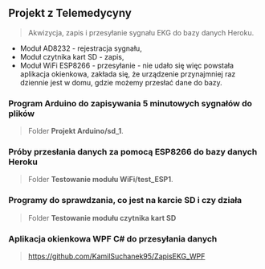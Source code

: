 ## Projekt z Telemedycyny 

>Akwizycja, zapis i przesyłanie sygnału EKG do bazy danych Heroku.
* Moduł AD8232 - rejestracja sygnału,
* Moduł czytnika kart SD - zapis,
* Moduł WiFi ESP8266 - przesyłanie - nie udało się więc powstała aplikacja okienkowa, zakłada się, że urządzenie przynajmniej raz dziennie jest w domu, gdzie możemy przesłać dane do bazy.

### Program Arduino do zapisywania 5 minutowych sygnałów do plików

>Folder **Projekt Arduino/sd_1**.

### Próby przesłania danych za pomocą ESP8266 do bazy danych Heroku

>Folder **Testowanie modułu WiFi/test_ESP1**.

### Programy do sprawdzania, co jest na karcie SD i czy działa

>Folder **Testowanie modułu czytnika kart SD**

### Aplikacja okienkowa WPF C# do przesyłania danych

>https://github.com/KamilSuchanek95/ZapisEKG_WPF




